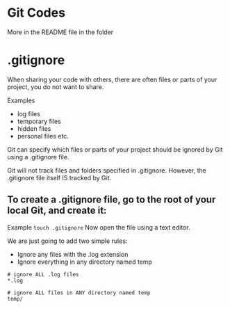 # Git Codes
More in the README file in the folder

# .gitignore

When sharing your code with others, there are often files or parts of your project, you do not want to share.

Examples

* log files
* temporary files
* hidden files
* personal files etc.

Git can specify which files or parts of your project should be ignored by Git using a .gitignore file.

Git will not track files and folders specified in .gitignore. However, the .gitignore file itself IS tracked by Git.

## To create a .gitignore file, go to the root of your local Git, and create it:

Example
```touch .gitignore```
Now open the file using a text editor.

We are just going to add two simple rules:

* Ignore any files with the .log extension
* Ignore everything in any directory named temp

```
# ignore ALL .log files
*.log

# ignore ALL files in ANY directory named temp
temp/
```
